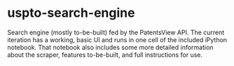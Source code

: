 # uspto-search-engine
Search engine (mostly to-be-built) fed by the PatentsView API. The current iteration has a working, basic UI and runs in one cell of the included iPython notebook. That notebook also includes some more detailed information about the scraper, features to-be-built, and full instructions for use.
